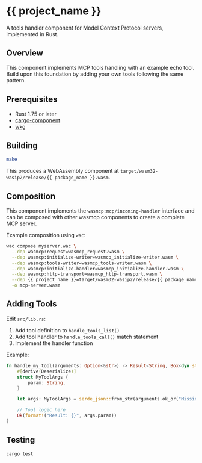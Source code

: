 # {{ project_name }}

A tools handler component for Model Context Protocol servers, implemented in Rust.

## Overview

This component implements MCP tools handling with an example echo tool. Build upon this foundation by adding your own tools following the same pattern.

## Prerequisites

- Rust 1.75 or later
- [cargo-component](https://github.com/bytecodealliance/cargo-component)
- [wkg](https://github.com/bytecodealliance/wasm-pkg-tools)

## Building

```bash
make
```

This produces a WebAssembly component at `target/wasm32-wasip2/release/{{ package_name }}.wasm`.

## Composition

This component implements the `wasmcp:mcp/incoming-handler` interface and can be composed with other wasmcp components to create a complete MCP server.

Example composition using `wac`:

```bash
wac compose myserver.wac \
  --dep wasmcp:request=wasmcp_request.wasm \
  --dep wasmcp:initialize-writer=wasmcp_initialize-writer.wasm \
  --dep wasmcp:tools-writer=wasmcp_tools-writer.wasm \
  --dep wasmcp:initialize-handler=wasmcp_initialize-handler.wasm \
  --dep wasmcp:http-transport=wasmcp_http-transport.wasm \
  --dep {{ project_name }}=target/wasm32-wasip2/release/{{ package_name }}.wasm \
  -o mcp-server.wasm
```

## Adding Tools

Edit `src/lib.rs`:

1. Add tool definition to `handle_tools_list()`
2. Add tool handler to `handle_tools_call()` match statement
3. Implement the handler function

Example:

```rust
fn handle_my_tool(arguments: Option<&str>) -> Result<String, Box<dyn std::error::Error>> {
    #[derive(Deserialize)]
    struct MyToolArgs {
        param: String,
    }

    let args: MyToolArgs = serde_json::from_str(arguments.ok_or("Missing arguments")?)?;

    // Tool logic here
    Ok(format!("Result: {}", args.param))
}
```

## Testing

```bash
cargo test
```
